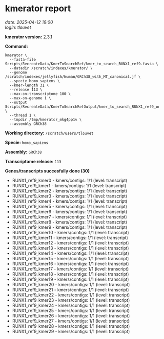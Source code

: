 # kmerator report
*date: 2025-04-12 16:00*  
*login: tlouvet*

**kmerator version:** 2.3.1

**Command:**

```
kmerator \
  --fasta-file Scripts/RecreateData/KmerToSearchRef/kmer_to_search_RUNX1_ref9.fasta \
  --datadir /scratch/indexes/kmerator/ \
  --genome /scratch/indexes/jellyfish/human/GRCh38_with_MT_canonical.jf \
  --specie homo_sapiens \
  --kmer-length 31 \
  --release 113 \
  --max-on-transcriptome 100 \
  --max-on-genome 1 \
  --output Scripts/RecreateData/KmerToSearchRefOutput/kmer_to_search_RUNX1_ref9_output \
  --thread 1 \
  --tmpdir /tmp/kmerator_mkg4pp1v \
  --assembly GRCh38
```

**Working directory:** `/scratch/users/tlouvet`

**Specie:** `homo_sapiens`

**Assembly:** `GRCh38`

**Transcriptome release:** `113`

**Genes/transcripts succesfully done (30)**

- RUNX1_ref9_kmer0 - kmers/contigs: 1/1 (level: transcript)
- RUNX1_ref9_kmer1 - kmers/contigs: 1/1 (level: transcript)
- RUNX1_ref9_kmer2 - kmers/contigs: 1/1 (level: transcript)
- RUNX1_ref9_kmer3 - kmers/contigs: 1/1 (level: transcript)
- RUNX1_ref9_kmer4 - kmers/contigs: 1/1 (level: transcript)
- RUNX1_ref9_kmer5 - kmers/contigs: 1/1 (level: transcript)
- RUNX1_ref9_kmer6 - kmers/contigs: 1/1 (level: transcript)
- RUNX1_ref9_kmer7 - kmers/contigs: 1/1 (level: transcript)
- RUNX1_ref9_kmer8 - kmers/contigs: 1/1 (level: transcript)
- RUNX1_ref9_kmer9 - kmers/contigs: 1/1 (level: transcript)
- RUNX1_ref9_kmer10 - kmers/contigs: 1/1 (level: transcript)
- RUNX1_ref9_kmer11 - kmers/contigs: 1/1 (level: transcript)
- RUNX1_ref9_kmer12 - kmers/contigs: 1/1 (level: transcript)
- RUNX1_ref9_kmer13 - kmers/contigs: 1/1 (level: transcript)
- RUNX1_ref9_kmer14 - kmers/contigs: 1/1 (level: transcript)
- RUNX1_ref9_kmer15 - kmers/contigs: 1/1 (level: transcript)
- RUNX1_ref9_kmer16 - kmers/contigs: 1/1 (level: transcript)
- RUNX1_ref9_kmer17 - kmers/contigs: 1/1 (level: transcript)
- RUNX1_ref9_kmer18 - kmers/contigs: 1/1 (level: transcript)
- RUNX1_ref9_kmer19 - kmers/contigs: 1/1 (level: transcript)
- RUNX1_ref9_kmer20 - kmers/contigs: 1/1 (level: transcript)
- RUNX1_ref9_kmer21 - kmers/contigs: 1/1 (level: transcript)
- RUNX1_ref9_kmer22 - kmers/contigs: 1/1 (level: transcript)
- RUNX1_ref9_kmer23 - kmers/contigs: 1/1 (level: transcript)
- RUNX1_ref9_kmer24 - kmers/contigs: 1/1 (level: transcript)
- RUNX1_ref9_kmer25 - kmers/contigs: 1/1 (level: transcript)
- RUNX1_ref9_kmer26 - kmers/contigs: 1/1 (level: transcript)
- RUNX1_ref9_kmer27 - kmers/contigs: 1/1 (level: transcript)
- RUNX1_ref9_kmer28 - kmers/contigs: 1/1 (level: transcript)
- RUNX1_ref9_kmer29 - kmers/contigs: 1/1 (level: transcript)
